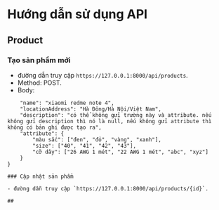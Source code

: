 # Hướng dẫn sử dụng API

## Product

### Tạo sản phẩm mới

- đường dẫn truy cập `https://127.0.0.1:8000/api/products`.
- Method: POST.
- Body:

```{
    "name": "xiaomi redme note 4",
    "locationAddress": "Hà Đông/Hà Nội/Việt Nam",
    "description": "có thể không gửi trường này và attribute. nếu không gửi description thì nó là null, nếu không gửi attribute thì không có bản ghi được tạo ra",
    "attribute": {
        "màu sắc": ["đen", "đỏ", "vàng", "xanh"],
        "size": ["40", "41", "42", "43"],
        "cỡ dây": ["26 AWG 1 mét", "22 AWG 1 mét", "abc", "xyz"]
    }
}

### Cập nhật sản phẩm

- đường dẫn truy cập `https://127.0.0.1:8000/api/products/{id}`. 

## 